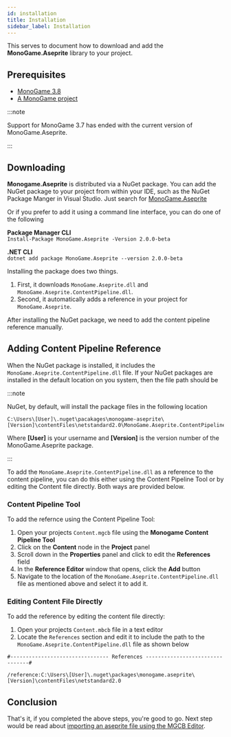 ```yaml
---
id: installation
title: Installation
sidebar_label: Installation
---
```


This serves to document how to download and add the **MonoGame.Aseprite** library to your project.

## Prerequisites
* [MonoGame 3.8](https://www.monogame.net/downloads/)
* [A MonoGame project](https://docs.monogame.net/articles/getting_started/2_creating_a_new_project_vs.html)

:::note

Support for MonoGame 3.7 has ended with the current version of MonoGame.Aseprite.

:::

## Downloading
**Monogame.Aseprite** is distributed via a NuGet package.  You can add the NuGet package to your project from within your IDE, such as the NuGet Package Manger in Visual Studio.  Just search for [MonoGame.Aseprite](https://www.nuget.org/packages/MonoGame.Aseprite/)

Or if you prefer to add it using a command line interface, you can do one of the following

**Package Manager CLI**  
```Install-Package MonoGame.Aseprite -Version 2.0.0-beta```

**.NET CLI**  
```dotnet add package MonoGame.Aseprite --version 2.0.0-beta```

Installing the package does two things.

1. First, it downloads `MonoGame.Aseprite.dll` and `MonoGame.Aseprite.ContentPipeline.dll`.  
2. Second, it automatically adds a reference in your project for `MonoGame.Aseprite`.

After installing the NuGet package, we need to add the content pipeline reference manually.

## Adding Content Pipeline Reference
When the NuGet package is installed, it includes the `MonoGame.Aseprite.ContentPipeline.dll` file. If your NuGet packages are installed in the default location on you system, then the file path should be

:::note

NuGet, by default, will install the package files in the following location

```
C:\Users\[User]\.nuget\pacakages\monogame-aseprite\[Version]\contentFiles\netstandard2.0\MonoGame.Aseprite.ContentPipeline.dll
```

Where **[User]** is your username and **[Version]** is the version number of the MonoGame.Aseprite package.

:::

To add the `MonoGame.Aseprite.ContentPipeline.dll` as a reference to the content pipeline, you can do this either using the Content Pipeline Tool or by editing the Content file directly.  Both ways are provided below.

### Content Pipeline Tool
To add the refernce using the Content Pipeline Tool:

1. Open your projects `Content.mgcb` file using the **Monogame Content Pipeline Tool**
2. Click on the **Content** node in the **Project** panel
3. Scroll down in the **Properties** panel and click to edit the **References** field
4. In the **Reference Editor** window that opens, click the **Add** button
5. Navigate to the location of the `MonoGame.Aseprite.ContentPipeline.dll` file as mentioned above and select it to add it.

### Editing Content File Directly
To add the reference by editing the content file directly:

1. Open your projects `Content.mbcb` file in a text editor
2. Locate the `References` section and edit it to include the path to the `MonoGame.Aseprite.ContentPipeline.dll` file as shown below

```
#-------------------------------- References --------------------------------#

/reference:C:\Users\[User]\.nuget\packages\monogame.aseprite\[Version]\contentFiles\netstandard2.0
```

## Conclusion
That's it, if you completed the above steps, you're good to go. Next step would be read about [importing an aseprite file using the MGCB Editor](getting-started/importing-aseprite-file.md).

